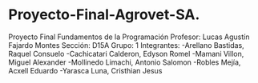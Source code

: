 # Proyecto-Final-Agrovet-SA.
Proyecto Final Fundamentos de la Programación  Profesor: Lucas Agustín Fajardo Montes  Sección: D15A  Grupo: 1  Integrantes: -Arellano Bastidas, Raquel Consuelo -Cachicatari Calderon, Edyson Romel -Mamani Villon, Miguel Alexander -Mollinedo Limachi, Antonio Salomon -Robles Mejía, Acxell Eduardo -Yarasca Luna, Cristhian Jesus

